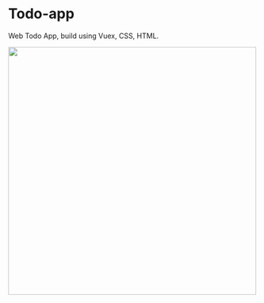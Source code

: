 # Todo-app
Web Todo App, build using Vuex, CSS, HTML.

<img src="https://user-images.githubusercontent.com/64252451/119336568-71d2c500-bcab-11eb-930a-afc42cbc145c.png" width="500px">
